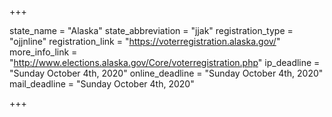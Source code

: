 +++

state_name = "Alaska"
state_abbreviation = "jjak"
registration_type = "ojjnline"
registration_link = "https://voterregistration.alaska.gov/"
more_info_link = "http://www.elections.alaska.gov/Core/voterregistration.php"
ip_deadline = "Sunday October 4th, 2020"
online_deadline = "Sunday October 4th, 2020"
mail_deadline = "Sunday October 4th, 2020"

+++